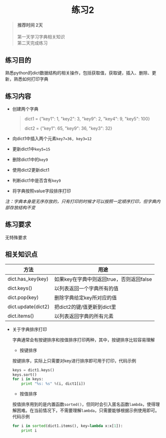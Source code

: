 # <center>练习2</center>

<!-- toc -->

> #### 推荐时间 2天
>
> 第一天学习字典相关知识  
> 第二天完成练习

## 练习目的

熟悉python的dict数据结构的相关操作，包括获取值，获取键，插入、删除、更新，熟悉如何打印字典

## 练习内容

* 创建两个字典

    > dict1 = {"key1": 1, "key2": 3, "key9": 2, "key4": 9, "key5": 100}
    >
    > dict2 = {"key1": 65, "key9": 36, "key3": 32}

* 向dict1中插入两个元素`key7=36, key3=12`
* 更新dict1中`key5=15`
* 删除dict1中的`key9`
* 使用dict2更新dict1
* 判断dict1中是否含有`key9`
* 将字典按照value字段排序打印

_注：字典本身是无序存放的，只有打印的时候才可以按照一定顺序打印，但字典内部存放结构不变_

## 练习要求

无特殊要求

## 相关知识点

**方法** | **用途** 
---| --- 
dict.has_key(key) | 如果key在字典中则返回true，否则返回false
dict.keys() | 以列表返回一个字典所有的值
dict.pop(key) | 删除字典给定key所对应的值
dict.update(dict2) | 把dict2的键/值更新到dict里
dict.items() | 以列表返回字典的所有元素

* 关于字典排序打印

    字典通常会有按键排序和按值排序打印两种，其中，按键排序比较容易理解

    * 按键排序
    
    按键排序，实际上只需要对key进行排序即可用于打印，代码示例
    
    ``` python
    keys = dict1.keys()
    keys.sort()
    for i in keys:
        print "%s: %s" %(i, dict1[i])
    ```
    
    * 按值排序
    
    按值排序用到的是内置函数`sorted()`，但同时会引入匿名函数`lambda`，使得理解困难。在当前情况下，不需要理解`lambda`，只需要能够根据示例使用即可。代码示例
    
    ``` python
    for i in sorted(dict1.items(), key=lambda x:x[1]):
        print i
    ```


